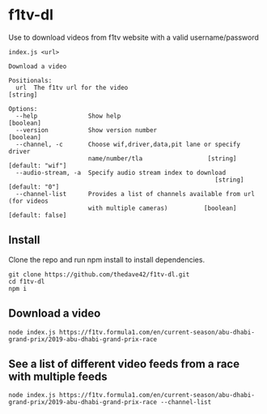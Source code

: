 # f1tv-dl

Use to download videos from f1tv website with a valid username/password

```
index.js <url>

Download a video

Positionals:
  url  The f1tv url for the video                                       [string]

Options:
  --help              Show help                                        [boolean]
  --version           Show version number                              [boolean]
  --channel, -c       Choose wif,driver,data,pit lane or specify driver
                      name/number/tla                  [string] [default: "wif"]
  --audio-stream, -a  Specify audio stream index to download
                                                         [string] [default: "0"]
  --channel-list      Provides a list of channels available from url (for videos
                      with multiple cameras)          [boolean] [default: false]
```

## Install
Clone the repo and run npm install to install dependencies.
```
git clone https://github.com/thedave42/f1tv-dl.git
cd f1tv-dl
npm i
```

## Download a video 

`node index.js https://f1tv.formula1.com/en/current-season/abu-dhabi-grand-prix/2019-abu-dhabi-grand-prix-race`

## See a list of different video feeds from a race with multiple feeds

`node index.js https://f1tv.formula1.com/en/current-season/abu-dhabi-grand-prix/2019-abu-dhabi-grand-prix-race --channel-list`
